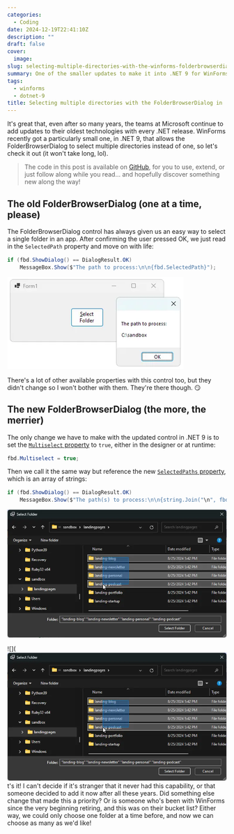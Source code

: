 ```yaml
---
categories:
  - Coding
date: 2024-12-19T22:41:10Z
description: ""
draft: false
cover:
  image:
slug: selecting-multiple-directories-with-the-winforms-folderbrowserdialog-in-dotnet
summary: One of the smaller updates to make it into .NET 9 for WinForms was allowing multi-selection in the FolderBrowserDialog. Let's see how.
tags:
  - winforms
  - dotnet-9
title: Selecting multiple directories with the FolderBrowserDialog in .NET 9
---
```

It's great that, even after so many years, the teams at Microsoft continue to add updates to their oldest technologies with every .NET release. WinForms recently got a particularly small one, in .NET 9, that allows the FolderBrowserDialog to select multiple directories instead of one, so let's check it out (it won't take long, lol).

> The code in this post is available on [GitHub](https://github.com/grantwinney/Surviving-WinForms/tree/master/.NET%2009/FolderBrowserDialogMultiSelect), for you to use, extend, or just follow along while you read... and hopefully discover something new along the way!

## The old FolderBrowserDialog (one at a time, please)

The FolderBrowserDialog control has always given us an easy way to select a single folder in an app. After confirming the user pressed OK, we just read in the `SelectedPath` property and move on with life:

```csharp
if (fbd.ShowDialog() == DialogResult.OK)
    MessageBox.Show($"The path to process:\n\n{fbd.SelectedPath}");
```

![](image-8.webp)

There's a lot of other available properties with this control too, but they didn't change so I won't bother with them. They're there though. 😏

## The new FolderBrowserDialog (the more, the merrier)

The only change we have to make with the updated control in .NET 9 is to set the [`Multiselect` property](https://learn.microsoft.com/en-us/dotnet/api/system.windows.forms.folderbrowserdialog.multiselect) to `true`, either in the designer or at runtime:

```csharp
fbd.Multiselect = true;
```

Then we call it the same way but reference the new [`SelectedPaths` property](https://learn.microsoft.com/en-us/dotnet/api/system.windows.forms.folderbrowserdialog.selectedpaths), which is an array of strings:

```csharp
if (fbd.ShowDialog() == DialogResult.OK)
    MessageBox.Show($"The path(s) to process:\n\n{string.Join("\n", fbd.SelectedPaths)}");
```

![](image-10.webp)

![](![](image-10.webp)t's it! I can't decide if it's stranger that it never had this capability, or that someone decided to add it now after all these years. Did something else change that made this a priority? Or is someone who's been with WinForms since the very beginning retiring, and this was on their bucket list? Either way, we could only choose one folder at a time before, and now we can choose as many as we'd like!
